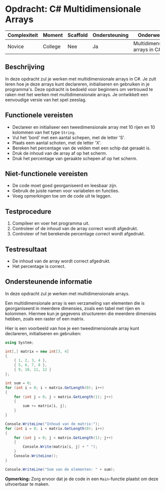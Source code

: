 # Opdracht: C# Multidimensionale Arrays


| **Complexiteit** | **Moment**   | **Scaffold** | **Ondersteuning** | **Onderwerpen**                       |
|-----------------|--------------|--------------|------------------|---------------------------------------|
| Novice          | College      | Nee          | Ja               | Multidimensionale arrays in C#        |

## Beschrijving

In deze opdracht zul je werken met multidimensionale arrays in C#. Je zult leren hoe je deze arrays kunt declareren, initialiseren en gebruiken in je programma's. Deze opdracht is bedoeld voor beginners om vertrouwd te raken met het werken met multidimensionale arrays. Je ontwikkelt een eenvoudige versie van het spel zeeslag.


## Functionele vereisten

- Declareer en initialiseer een tweedimensionale array met 10 rijen en 10 kolommen van het type `String`.
- Vul het 'bord' met een aantal schepen, met de letter 'S'.
- Plaats eem aantal schoten, met de letter 'X'.
- Bereken het percentage van de velden met een schip dat geraakt is.
- Druk de inhoud van de array af op het scherm.
- Druk het percentage van geraakte schepen af op het scherm.

## Niet-functionele vereisten

- De code moet goed georganiseerd en leesbaar zijn.
- Gebruik de juiste namen voor variabelen en functies.
- Voeg opmerkingen toe om de code uit te leggen.

## Testprocedure

1. Compileer en voer het programma uit.
2. Controleer of de inhoud van de array correct wordt afgedrukt.
3. Controleer of het berekende percentage correct wordt afgedrukt.

## Testresultaat

- De inhoud van de array wordt correct afgedrukt.
- Het percentage is correct.

## Ondersteunende informatie

In deze opdracht zul je werken met multidimensionale arrays.

Een multidimensionale array is een verzameling van elementen die is georganiseerd in meerdere dimensies, zoals een tabel met rijen en kolommen. Hiermee kun je gegevens structureren die meerdere dimensies hebben, zoals een raster of een matrix.

Hier is een voorbeeld van hoe je een tweedimensionale array kunt declareren, initialiseren en gebruiken:


```csharp
using System;

int[,] matrix = new int[3, 4]
{
    { 1, 2, 3, 4 },
    { 5, 6, 7, 8 },
    { 9, 10, 11, 12 }
};

int sum = 0;
for (int i = 0; i < matrix.GetLength(0); i++)
{
    for (int j = 0; j < matrix.GetLength(1); j++)
    {
        sum += matrix[i, j];
    }
}

Console.WriteLine("Inhoud van de matrix:");
for (int i = 0; i < matrix.GetLength(0); i++)
{
    for (int j = 0; j < matrix.GetLength(1); j++)
    {
        Console.Write(matrix[i, j] + " ");
    }
    Console.WriteLine();
}

Console.WriteLine("Som van de elementen: " + sum);
```

**Opmerking:** Zorg ervoor dat je de code in een `Main`-functie plaatst om deze uitvoerbaar te maken.
